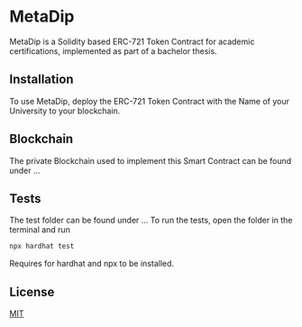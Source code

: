 # MetaDip 

MetaDip is a Solidity based ERC-721 Token Contract for academic certifications, implemented as part of a bachelor thesis. 

## Installation

To use MetaDip, deploy the ERC-721 Token Contract with the Name of your University to your blockchain.

## Blockchain
The private Blockchain used to implement this Smart Contract can be found under ...

## Tests
The test folder can be found under ...
To run the tests, open the folder in the terminal and run 
```python
npx hardhat test
```
Requires for hardhat and npx to be installed.

## License
[MIT](https://choosealicense.com/licenses/mit/)
